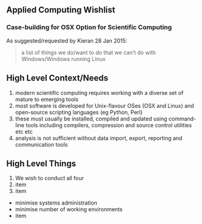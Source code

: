 ## Applied Computing Wishlist

### Case-building for OSX Option for Scientific Computing

As suggested/requested by Kieran 28 Jan 2015:
> a list of things we do/want to do 
> that we can’t do with Windows/Windows running Linux 

High Level Context/Needs
--------
1.  modern scientific computing requires working with a diverse set of mature to emerging tools
2.  most software is developed for Unix-flavour OSes (OSX and Linux) and open-source scripting languages (eg Python, Perl) 
3.  these must usually be installed, compiled and updated using command-line tools including compilers, compression and source control utilities etc etc 
4.  analysis is not sufficient without data import, export, reporting and communication tools


High Level Things
--------------
1. We wish to conduct all four
2. item
3. item


- minimise systems administration
- minimise number of working environments
- item


